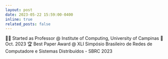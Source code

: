 ```yaml
---
layout: post
date: 2023-05-22 15:59:00-0400
inline: true
related_posts: false
---
```


🧑‍🏫 Started as Professor @ Institute of Computing, University of Campinas 🏫 Oct. 2023
🏆 Best Paper Award @ XLI Simpósio Brasileiro de Redes de Computadore e Sistemas Distribuídos - SBRC 2023
